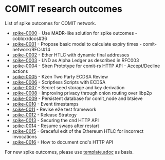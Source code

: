 # COMIT research outcomes

List of spike outcomes for COMIT network.

- [spike-0000](0000-use-madr-like-solution-for-spike-outcomes.md) - Use MADR-like solution for spike outcomes - coblox/docs#36
- [spike-0001](0001-basic-expiry-model.md) - Propose basic model to calculate expiry times - comit-network/RFCs#14
- [spike-0002](0002-ether-htlc-dynamic-final-addresses.md) - Ether HTLC with dynamic final addresses
- [spike-0003](0003-lightning-as-alpha-ledger.adoc) - LND as Alpha Ledger as described in RFC003
- [spike-0004](0004-siren-prototype-accept-decline.adoc) - Siren Prototype for comit-rs HTTP API - Accept/Decline actions
- [spike-0005](0005-kzen-two-party-ecdsa.adoc) - Kzen Two Party ECDSA Review
- [spike-0006](0006-scriptless-scripts-with-ecdsa.adoc) - Scriptless Scripts with ECDSA
- [spike-0007](0007-secret-seed-storage-and-key-derivation.md) - Secret seed storage and key derivation
- [spike-0008](0008-onion-routing-over-libp2p.adoc) - Improving privacy through onion routing over libp2p
- [spike-0009](0009-comit-btsieve-db.adoc) - Persistent database for comit_node and btsieve
- [spike-0010](0010-timestamps.adoc) - Event timestamps
- [spike-0011](0011-revise-e2e-test-framework.adoc) - Revise e2e test framework
- [spike-0012](0012-release-strategy.adoc) - Release Strategy
- [spike-0013](0013-secure-http-api.adoc) - Securing the cnd HTTP API
- [spike-0014](0014-resume-swaps-after-restart.adoc) - Resume swaps after restart
- [spike-0015](0015-ethereum-htlc-graceful-exit.adoc) - Graceful exit of the Ethereum HTLC for incorrect invocations
- [spike-0016](0016-how-to-document-cnd-http-api.adoc) - How to document cnd's HTTP API

For new spike outcomes, please use [template.adoc](template.adoc) as basis.
